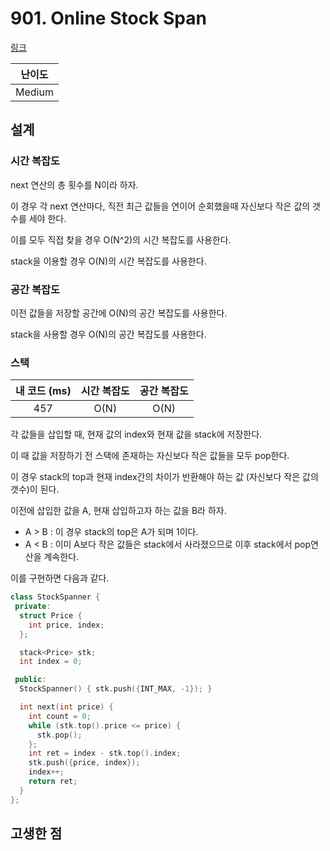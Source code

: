 # 901. Online Stock Span

[링크](https://leetcode.com/problems/online-stock-span/description/)

| 난이도 |
| :----: |
| Medium |

## 설계

### 시간 복잡도

next 연산의 총 횟수를 N이라 하자.

이 경우 각 next 연산마다, 직전 최근 값들을 연이어 순회했을때 자신보다 작은 값의 갯수를 세야 한다.

이를 모두 직접 찾을 경우 O(N^2)의 시간 복잡도를 사용한다.

stack을 이용할 경우 O(N)의 시간 복잡도를 사용한다.

### 공간 복잡도

이전 값들을 저장할 공간에 O(N)의 공간 복잡도를 사용한다.

stack을 사용할 경우 O(N)의 공간 복잡도를 사용한다.

### 스택

| 내 코드 (ms) | 시간 복잡도 | 공간 복잡도 |
| :----------: | :---------: | :---------: |
|     457      |    O(N)     |    O(N)     |

각 값들을 삽입할 때, 현재 값의 index와 현재 값을 stack에 저장한다.

이 때 값을 저장하기 전 스택에 존재하는 자신보다 작은 값들을 모두 pop한다.

이 경우 stack의 top과 현재 index간의 차이가 반환해야 하는 값 (자신보다 작은 값의 갯수)이 된다.

이전에 삽입한 값을 A, 현재 삽입하고자 하는 값을 B라 하자.

- A > B : 이 경우 stack의 top은 A가 되며 1이다.
- A < B : 이미 A보다 작은 값들은 stack에서 사라졌으므로 이후 stack에서 pop연산을 계속한다.

이를 구현하면 다음과 같다.

```cpp
class StockSpanner {
 private:
  struct Price {
    int price, index;
  };

  stack<Price> stk;
  int index = 0;

 public:
  StockSpanner() { stk.push({INT_MAX, -1}); }

  int next(int price) {
    int count = 0;
    while (stk.top().price <= price) {
      stk.pop();
    };
    int ret = index - stk.top().index;
    stk.push({price, index});
    index++;
    return ret;
  }
};
```

## 고생한 점
